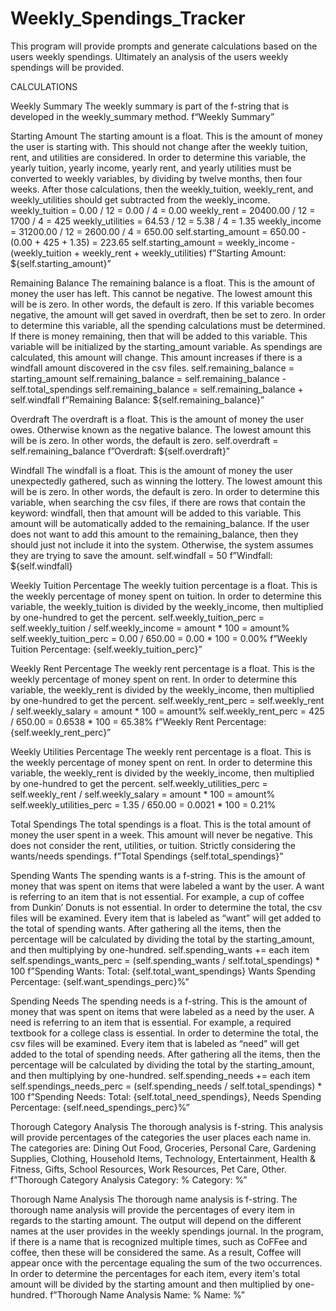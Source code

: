 # Weekly_Spendings_Tracker
This program will provide prompts and generate calculations based on the users weekly spendings. Ultimately an analysis of the users weekly spendings will be provided.

CALCULATIONS

Weekly Summary
  The weekly summary is part of the f-string that is developed in the weekly_summary method.
  f“Weekly Summary”

Starting Amount
  The starting amount is a float. This is the amount of money the user is starting with. This should not change after the weekly tuition, rent, and utilities are considered. 
  In order to determine this variable, the yearly tuition, yearly income, yearly rent, and yearly utilities must be converted to weekly variables, by dividing by twelve months, then four weeks.   After those calculations, then the weekly_tuition, weekly_rent, and weekly_utilities should get subtracted from the weekly_income. 
  weekly_tuition = 0.00 / 12 = 0.00 / 4 = 0.00
  weekly_rent = 20400.00 / 12 = 1700 / 4 = 425
  weekly_utilities = 64.53 / 12 = 5.38 / 4 = 1.35
  weekly_income = 31200.00 / 12 = 2600.00 / 4 = 650.00
  self.starting_amount = 650.00 - (0.00 + 425 + 1.35) = 223.65
  self.starting_amount = weekly_income - (weekly_tuition + weekly_rent + weekly_utilities)
  f”Starting Amount: ${self.starting_amount}”

Remaining Balance
  The remaining balance is a float. This is the amount of money the user has left. This cannot be negative. The lowest amount this will be is zero. In other words, the default is zero. If this variable becomes negative, the amount will get saved in overdraft, then be set to zero.
  In order to determine this variable, all the spending calculations must be determined. If there is money remaining, then that will be added to this variable.
  This variable will be initialized by the starting_amount variable. As spendings are calculated, this amount will change. This amount increases if there is a windfall amount discovered in the csv files.
  self.remaining_balance = starting_amount
  self.remaining_balance = self.remaining_balance - self.total_spendings
  self.remaining_balance = self.remaining_balance + self.windfall
  f”Remaining Balance: ${self.remaining_balance}”

Overdraft
  The overdraft is a float. This is the amount of money the user owes. Otherwise known as the negative balance. The lowest amount this will be is zero. In other words, the default is zero.
  self.overdraft = self.remaining_balance
  f”Overdraft: ${self.overdraft}”

Windfall
  The windfall is a float. This is the amount of money the user unexpectedly gathered, such as winning the lottery. The lowest amount this will be is zero. In other words,  the default is zero.
  In order to determine this variable, when searching the csv files, if there are rows that contain the keyword: windfall, then that amount will be added to this variable.
  This amount will be automatically added to the remaining_balance. If the user does not want to add this amount to the remaining_balance, then they should just not include   it into the system. Otherwise, the system assumes they are trying to save the amount.
  self.windfall = 50
  f”Windfall: ${self.windfall}

Weekly Tuition Percentage
  The weekly tuition percentage is a float. This is the weekly percentage of money spent on tuition.
  In order to determine this variable, the weekly_tuition is divided by the weekly_income, then multiplied by one-hundred to get the percent.
  self.weekly_tuition_perc = self.weekly_tuition / self.weekly_income = amount * 100 = amount%
  self.weekly_tuition_perc = 0.00 / 650.00 = 0.00 * 100 = 0.00%
  f”Weekly Tuition Percentage: {self.weekly_tuition_perc}”

Weekly Rent Percentage
  The weekly rent percentage is a float. This is the weekly percentage of money spent on rent.
  In order to determine this variable, the weekly_rent is divided by the weekly_income, then multiplied by one-hundred to get the percent.
  self.weekly_rent_perc = self.weekly_rent / self.weekly_salary = amount * 100 = amount%
  self.weekly_rent_perc = 425 / 650.00 = 0.6538 * 100 = 65.38%
  f”Weekly Rent Percentage: {self.weekly_rent_perc}”

Weekly Utilities Percentage
  The weekly rent percentage is a float. This is the weekly percentage of money spent on rent.
  In order to determine this variable, the weekly_rent is divided by the weekly_income, then multiplied by one-hundred to get the percent.
  self.weekly_utilities_perc = self.weekly_rent / self.weekly_salary = amount * 100 = amount%
  self.weekly_utilities_perc = 1.35 / 650.00 = 0.0021 * 100 = 0.21%

Total Spendings
  The total spendings is a float. This is the total amount of money the user spent in a week. This amount will never be negative. This does not consider the rent, utilities, or tuition. Strictly considering the wants/needs spendings.
  f”Total Spendings {self.total_spendings}”

Spending Wants
  The spending wants is a f-string. This is the amount of money that was spent on items that were labeled a want by the user. A want is referring to an item that is not essential. For example, a cup of coffee from Dunkin’ Donuts is not essential.
  In order to determine the total, the csv files will be examined. Every item that is labeled as “want” will get added to the total of spending wants. After gathering all the items, then the percentage will be calculated by dividing the total by the starting_amount, and then multiplying by one-hundred.
  self.spending_wants += each item
  self.spendings_wants_perc = (self.spending_wants / self.total_spendings) * 100
  f”Spending Wants:
			Total: {self.total_want_spendings}
			Wants Spending Percentage: {self.want_spendings_perc}%”

Spending Needs
  The spending needs is a f-string. This is the amount of money that was spent on items that were labeled as a need by the user. A need is referring to an item that is essential. For example, a required textbook for a college class is essential.
  In order to determine the total, the csv files will be examined. Every item that is labeled as “need” will get added to the total of spending needs. After gathering all the items, then the percentage will be calculated by dividing the total by the starting_amount, and then multiplying by one-hundred.
  self.spending_needs += each item
  self.spendings_needs_perc = (self.spending_needs / self.total_spendings) * 100
  f”Spending Needs:
			Total: {self.total_need_spendings},
			Needs Spending Percentage: {self.need_spendings_perc}%”

Thorough Category Analysis
  The thorough analysis is f-string. This analysis will provide percentages of the categories the user places each name in. The categories are: Dining Out Food, Groceries, Personal Care, Gardening Supplies, Clothing, Household Items, Technology, Entertainment, Health & Fitness, Gifts, School Resources, Work Resources, Pet Care, Other.
  f”Thorough Category Analysis
      Category: %
      Category: %”

Thorough Name Analysis
  The thorough name analysis is f-string. The thorough name analysis will provide the percentages of every item in regards to the starting amount. The output will depend on the different names at the user provides in the weekly spendings journal. In the program, if there is a name that is recognized multiple times, such as CoFFee and coffee, then these will be considered the same. As a result, Coffee will appear once with the percentage equaling the sum of the two occurrences.
  In order to determine the percentages for each item, every item's total amount will be divided by the starting amount and then multiplied by one-hundred.
  f”Thorough Name Analysis
      Name: %
      Name: %”
